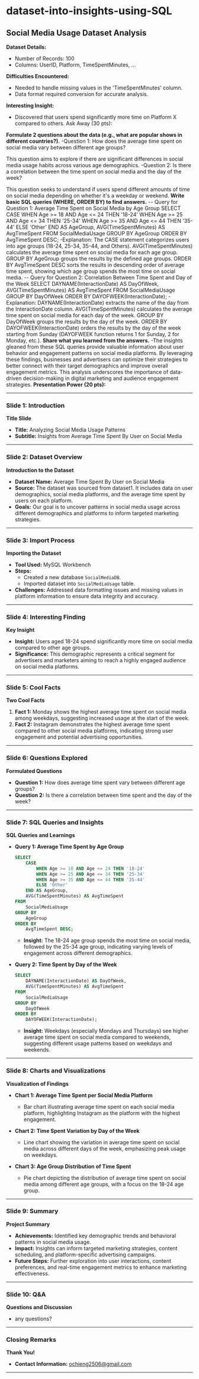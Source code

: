 # dataset-into-insights-using-SQL
## Social Media Usage Dataset Analysis

**Dataset Details:**
- Number of Records: 100
- Columns: UserID, Platform, TimeSpentMinutes, ...

**Difficulties Encountered:**
- Needed to handle missing values in the 'TimeSpentMinutes' column.
- Data format required conversion for accurate analysis.

**Interesting Insight:**
- Discovered that users spend significantly more time on Platform X compared to others.
  Ask Away (30 pts):

**Formulate 2 questions about the data (e.g., what are popular shows in different countries?).**
-Question 1: How does the average time spent on social media vary between different age groups?

This question aims to explore if there are significant differences in social media usage habits across various age demographics.
-Question 2: Is there a correlation between the time spent on social media and the day of the week?

This question seeks to understand if users spend different amounts of time on social media depending on whether it's a weekday or weekend.
**Write basic SQL queries (WHERE, ORDER BY) to find answers.**
-- Query for Question 1: Average Time Spent on Social Media by Age Group
SELECT 
    CASE
        WHEN Age >= 18 AND Age <= 24 THEN '18-24'
        WHEN Age >= 25 AND Age <= 34 THEN '25-34'
        WHEN Age >= 35 AND Age <= 44 THEN '35-44'
        ELSE 'Other'
    END AS AgeGroup,
    AVG(TimeSpentMinutes) AS AvgTimeSpent
FROM 
    SocialMediaUsage
GROUP BY 
    AgeGroup
ORDER BY 
    AvgTimeSpent DESC;
-Explanation:
The CASE statement categorizes users into age groups (18-24, 25-34, 35-44, and Others).
AVG(TimeSpentMinutes) calculates the average time spent on social media for each age group.
GROUP BY AgeGroup groups the results by the defined age groups.
ORDER BY AvgTimeSpent DESC sorts the results in descending order of average time spent, showing which age group spends the most time on social media.
-- Query for Question 2: Correlation Between Time Spent and Day of the Week
SELECT 
    DAYNAME(InteractionDate) AS DayOfWeek,
    AVG(TimeSpentMinutes) AS AvgTimeSpent
FROM 
    SocialMediaUsage
GROUP BY 
    DayOfWeek
ORDER BY 
    DAYOFWEEK(InteractionDate);
-Explanation:
DAYNAME(InteractionDate) extracts the name of the day from the InteractionDate column.
AVG(TimeSpentMinutes) calculates the average time spent on social media for each day of the week.
GROUP BY DayOfWeek groups the results by the day of the week.
ORDER BY DAYOFWEEK(InteractionDate) orders the results by the day of the week starting from Sunday (DAYOFWEEK function returns 1 for Sunday, 2 for Monday, etc.).
**Share what you learned from the answers.**
-The insights gleaned from these SQL queries provide valuable information about user behavior and engagement patterns on social media platforms. By leveraging these findings, businesses and advertisers can optimize their strategies to better connect with their target demographics and improve overall engagement metrics. This analysis underscores the importance of data-driven decision-making in digital marketing and audience engagement strategies.
**Presentation Power (20 pts):**

---

### Slide 1: Introduction

**Title Slide**
- **Title:** Analyzing Social Media Usage Patterns
- **Subtitle:** Insights from Average Time Spent By User on Social Media

---

### Slide 2: Dataset Overview

**Introduction to the Dataset**
- **Dataset Name:** Average Time Spent By User on Social Media
- **Source:** The dataset was sourced from dataset1. It includes data on user demographics, social media platforms, and the average time spent by users on each platform.
- **Goals:** Our goal is to uncover patterns in social media usage across different demographics and platforms to inform targeted marketing strategies.

---

### Slide 3: Import Process

**Importing the Dataset**
- **Tool Used:** MySQL Workbench
- **Steps:**
  - Created a new database `SocialMediaDB`.
  - Imported dataset into `SocialMediaUsage` table.
- **Challenges:** Addressed data formatting issues and missing values in platform information to ensure data integrity and accuracy.

---

### Slide 4: Interesting Finding

**Key Insight**
- **Insight:** Users aged 18-24 spend significantly more time on social media compared to other age groups.
- **Significance:** This demographic represents a critical segment for advertisers and marketers aiming to reach a highly engaged audience on social media platforms.

---

### Slide 5: Cool Facts

**Two Cool Facts**
1. **Fact 1:** Monday shows the highest average time spent on social media among weekdays, suggesting increased usage at the start of the week.
2. **Fact 2:** Instagram demonstrates the highest average time spent compared to other social media platforms, indicating strong user engagement and potential advertising opportunities.

---

### Slide 6: Questions Explored

**Formulated Questions**
- **Question 1:** How does average time spent vary between different age groups?
- **Question 2:** Is there a correlation between time spent and the day of the week?

---

### Slide 7: SQL Queries and Insights

**SQL Queries and Learnings**
- **Query 1: Average Time Spent by Age Group**
  ```sql
  SELECT 
      CASE
          WHEN Age >= 18 AND Age <= 24 THEN '18-24'
          WHEN Age >= 25 AND Age <= 34 THEN '25-34'
          WHEN Age >= 35 AND Age <= 44 THEN '35-44'
          ELSE 'Other'
      END AS AgeGroup,
      AVG(TimeSpentMinutes) AS AvgTimeSpent
  FROM 
      SocialMediaUsage
  GROUP BY 
      AgeGroup
  ORDER BY 
      AvgTimeSpent DESC;
  ```
  - **Insight:** The 18-24 age group spends the most time on social media, followed by the 25-34 age group, indicating varying levels of engagement across different demographics.

- **Query 2: Time Spent by Day of the Week**
  ```sql
  SELECT 
      DAYNAME(InteractionDate) AS DayOfWeek,
      AVG(TimeSpentMinutes) AS AvgTimeSpent
  FROM 
      SocialMediaUsage
  GROUP BY 
      DayOfWeek
  ORDER BY 
      DAYOFWEEK(InteractionDate);
  ```
  - **Insight:** Weekdays (especially Mondays and Thursdays) see higher average time spent on social media compared to weekends, suggesting different usage patterns based on weekdays and weekends.

---

### Slide 8: Charts and Visualizations

**Visualization of Findings**
- **Chart 1: Average Time Spent per Social Media Platform**
  - Bar chart illustrating average time spent on each social media platform, highlighting Instagram as the platform with the highest engagement.
  
- **Chart 2: Time Spent Variation by Day of the Week**
  - Line chart showing the variation in average time spent on social media across different days of the week, emphasizing peak usage on weekdays.

- **Chart 3: Age Group Distribution of Time Spent**
  - Pie chart depicting the distribution of average time spent on social media among different age groups, with a focus on the 18-24 age group.

---

### Slide 9: Summary

**Project Summary**
- **Achievements:** Identified key demographic trends and behavioral patterns in social media usage.
- **Impact:** Insights can inform targeted marketing strategies, content scheduling, and platform-specific advertising campaigns.
- **Future Steps:** Further exploration into user interactions, content preferences, and real-time engagement metrics to enhance marketing effectiveness.

---

### Slide 10: Q&A

**Questions and Discussion**
- any questions?

---

### Closing Remarks

**Thank You!**
- **Contact Information:** ochieng2506@gmail.com

---
